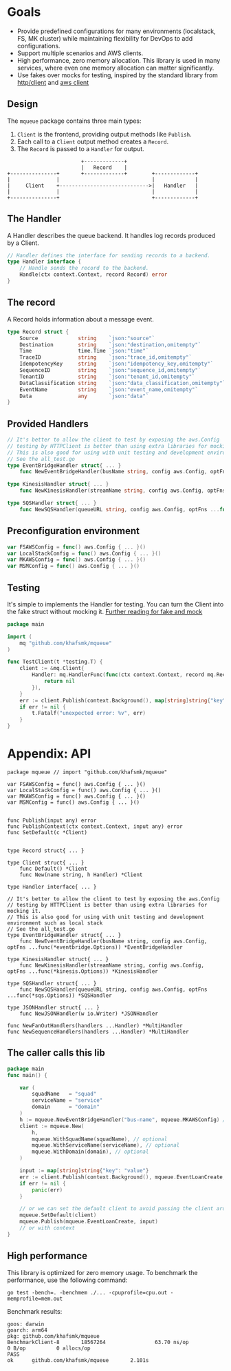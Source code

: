 # Goals

- Provide predefined configurations for many environments (localstack, FS, MK cluster) while maintaining flexibility for DevOps to add configurations.
- Support multiple scenarios and AWS clients.
- High performance, zero memory allocation. This library is used in many services, where even one memory allocation can matter significantly.
- Use fakes over mocks for testing, inspired by the standard library from [http/client](https://github.com/golang/go/blob/master/src/net/http/client.go#L61-L77)
  and [aws client](https://github.com/aws/aws-sdk-go-v2/blob/4509a600408280c8dcdbc6825ba750cf1628423d/service/kinesis/options.go#L115)

## Design

The `mqueue` package contains three main types:

1. `Client` is the frontend, providing output methods like `Publish`.
2. Each call to a `Client` output method creates a `Record`.
3. The `Record` is passed to a `Handler` for output.

```
                        +-------------+
                        |   Record    |
+---------------+       +-------------+        +-------------+
|               |                              |             |
|     Client    +----------------------------->|   Handler   |
|               |                              |             |
+---------------+                              +-------------+
```

## The Handler

A Handler describes the queue backend. It handles log records produced by a
Client.

```go
// Handler defines the interface for sending records to a backend.
type Handler interface {
	// Handle sends the record to the backend.
	Handle(ctx context.Context, record Record) error
}
```

## The record

A Record holds information about a message event.

```go
type Record struct {
	Source             string    `json:"source"`
	Destination        string    `json:"destination,omitempty"`
	Time               time.Time `json:"time"`
	TraceID            string    `json:"trace_id,omitempty"`
	IdempotencyKey     string    `json:"idempotency_key,omitempty"`
	SequenceID         string    `json:"sequence_id,omitempty"`
	TenantID           string    `json:"tenant_id,omitempty"`
	DataClassification string    `json:"data_classification,omitempty"`
	EventName          string    `json:"event_name,omitempty"`
	Data               any       `json:"data"`
}
```

## Provided Handlers

```go
// It's better to allow the client to test by exposing the aws.Config
// testing by HTTPClient is better than using extra libraries for mocking it.
// This is also good for using with unit testing and development environment such as local stack
// See the all_test.go
type EventBridgeHandler struct{ ... }
	func NewEventBridgeHandler(busName string, config aws.Config, optFns ...func(*eventbridge.Options)) *EventBridgeHandler

type KinesisHandler struct{ ... }
	func NewKinesisHandler(streamName string, config aws.Config, optFns ...func(*kinesis.Options)) *KinesisHandler

type SQSHandler struct{ ... }
	func NewSQSHandler(queueURL string, config aws.Config, optFns ...func(*sqs.Options)) *SQSHandler
```

## Preconfiguration environment

```go
var FSAWSConfig = func() aws.Config { ... }()
var LocalStackConfig = func() aws.Config { ... }()
var MKAWSConfig = func() aws.Config { ... }()
var MSMConfig = func() aws.Config { ... }()
```

## Testing

It's simple to implements the Handler for testing. You can turn the Client into
the fake struct without mocking it. [Further reading for fake and mock](https://martinfowler.com/articles/mocksArentStubs.html)

```go
package main

import (
	mq "github.com/khafsmk/mqueue"
)

func TestClient(t *testing.T) {
	client := &mq.Client{
		Handler: mq.HandlerFunc(func(ctx context.Context, record mq.Record) error {
			return nil
		}),
	}
	err := client.Publish(context.Background(), map[string]string{"key": "value"})
	if err != nil {
		t.Fatalf("unexpected error: %v", err)
	}
}
```

# Appendix: API

```
package mqueue // import "github.com/khafsmk/mqueue"

var FSAWSConfig = func() aws.Config { ... }()
var LocalStackConfig = func() aws.Config { ... }()
var MKAWSConfig = func() aws.Config { ... }()
var MSMConfig = func() aws.Config { ... }()


func Publish(input any) error
func PublishContext(ctx context.Context, input any) error
func SetDefault(c *Client)


type Record struct{ ... }

type Client struct{ ... }
	func Default() *Client
	func New(name string, h Handler) *Client

type Handler interface{ ... }

// It's better to allow the client to test by exposing the aws.Config
// testing by HTTPClient is better than using extra libraries for mocking it.
// This is also good for using with unit testing and development environment such as local stack
// See the all_test.go
type EventBridgeHandler struct{ ... }
	func NewEventBridgeHandler(busName string, config aws.Config, optFns ...func(*eventbridge.Options)) *EventBridgeHandler

type KinesisHandler struct{ ... }
	func NewKinesisHandler(streamName string, config aws.Config, optFns ...func(*kinesis.Options)) *KinesisHandler

type SQSHandler struct{ ... }
	func NewSQSHandler(queueURL string, config aws.Config, optFns ...func(*sqs.Options)) *SQSHandler

type JSONHandler struct{ ... }
	func NewJSONHandler(w io.Writer) *JSONHandler

func NewFanOutHandlers(handlers ...Handler) *MultiHandler
func NewSequenceHandlers(handlers ...Handler) *MultiHandler
```

## The caller calls this lib

```go
package main
func main() {

	var (
		squadName   = "squad"
		serviceName = "service"
		domain      = "domain"
	)
	h := mqueue.NewEventBridgeHandler("bus-name", mqueue.MKAWSConfig) // or mqueue.LocalStackConfig
	client := mqueue.New(
		h,
		mqueue.WithSquadName(squadName), // optional
		mqueue.WithServiceName(serviceName), // optional
		mqueue.WithDomain(domain), // optional
	)

	input := map[string]string{"key": "value"}
	err := client.Publish(context.Background(), mqueue.EventLoanCreate, input)
	if err != nil {
		panic(err)
	}

	// or we can set the default client to avoid passing the client around
	mqueue.SetDefault(client)
	mqueue.Publish(mqueue.EventLoanCreate, input)
	// or with context
}
```

## High performance

This library is optimized for zero memory usage. To benchmark the performance, use the following command:

```
go test -bench=. -benchmem ./... -cpuprofile=cpu.out -memprofile=mem.out
```

Benchmark results:

```
goos: darwin
goarch: arm64
pkg: github.com/khafsmk/mqueue
BenchmarkClient-8       18567264                63.70 ns/op            0 B/op          0 allocs/op
PASS
ok      github.com/khafsmk/mqueue       2.101s
```
